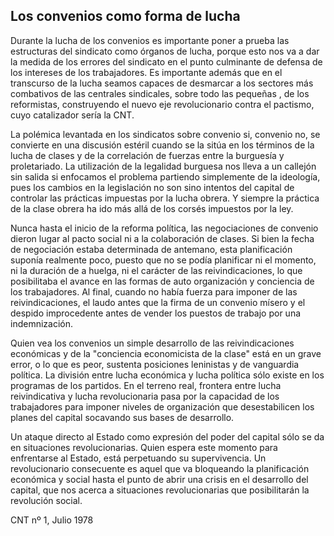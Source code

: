 ## Los convenios como forma de lucha

Durante la lucha de los convenios es importante poner a prueba las
estructuras del sindicato como órganos de lucha, porque esto nos va a
dar la medida de los errores del sindicato en el punto culminante de
defensa de los intereses de los trabajadores. Es importante además que
en el transcurso de la lucha seamos capaces de desmarcar a los sectores
más combativos de las centrales sindicales, sobre todo las pequeñas , de
los reformistas, construyendo el nuevo eje revolucionario contra el
pactismo, cuyo catalizador sería la CNT.

La polémica levantada en los sindicatos sobre convenio si, convenio no,
se convierte en una discusión estéril cuando se la sitúa en los términos
de la lucha de clases y de la correlación de fuerzas entre la burguesía
y proletariado. La utilización de la legalidad burguesa nos lleva a un
callejón sin salida si enfocamos el problema partiendo simplemente de la
ideología, pues los cambios en la legislación no son sino intentos del
capital de controlar las prácticas impuestas por la lucha obrera. Y
siempre la práctica de la clase obrera ha ido más allá de los corsés
impuestos por la ley.

Nunca hasta el inicio de la reforma política, las negociaciones de
convenio dieron lugar al pacto social ni a la colaboración de clases. Si
bien la fecha de negociación estaba determinada de antemano, esta
planificación suponía realmente poco, puesto que no se podía planificar
ni el momento, ni la duración de a huelga, ni el carácter de las
reivindicaciones, lo que posibilitaba el avance en las formas de auto
organización y conciencia de los trabajadores. Al final, cuando no había
fuerza para imponer de las reivindicaciones, el laudo antes que la firma
de un convenio mísero y el despido improcedente antes de vender los
puestos de trabajo por una indemnización.

Quien vea los convenios un simple desarrollo de las reivindicaciones
económicas y de la "conciencia economicista de la clase" está en un
grave error, o lo que es peor, sustenta posiciones leninistas y de
vanguardia política. La división entre lucha económica y lucha política
sólo existe en los programas de los partidos. En el terreno real,
frontera entre lucha reivindicativa y lucha revolucionaria pasa por la
capacidad de los trabajadores para imponer niveles de organización que
desestabilicen los planes del capital socavando sus bases de desarrollo.

Un ataque directo al Estado como expresión del poder del capital sólo se
da en situaciones revolucionarias. Quien espera este momento para
enfrentarse al Estado, está perpetuando su supervivencia. Un
revolucionario consecuente es aquel que va bloqueando la planificación
económica y social hasta el punto de abrir una crisis en el desarrollo
del capital, que nos acerca a situaciones revolucionarias que
posibilitarán la revolución social.

CNT nº 1, Julio 1978


